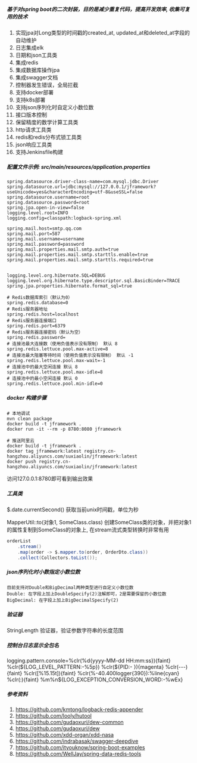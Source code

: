 
##### 基于对spring boot的二次封装，目的是减少重复代码，提高开发效率, 收集可复用的技术

1. 实现jpa对Long类型的时间戳的created_at, updated_at和deleted_at字段的自动维护
2. 日志集成elk
3. 日期和json工具类
4. 集成redis
5. 集成数据库操作jpa
6. 集成swagger文档
7. 控制器发生错误，全局拦截
8. 支持docker部署
9. 支持k8s部署
10. 支持json序列化时自定义小数位数
11. 接口版本控制
12. 保留精度的数学计算工具类
13. http请求工具类
14. redis和redis分布式锁工具类
15. json响应工具类
16. 支持Jenkinsfile构建


##### 配置文件示例: src/main/resources/application.properties

```properties
spring.datasource.driver-class-name=com.mysql.jdbc.Driver
spring.datasource.url=jdbc:mysql://127.0.0.1/jframework?useUnicode=yes&characterEncoding=utf-8&useSSL=false
spring.datasource.username=root
spring.datasource.password=root
spring.jpa.open-in-view=false
logging.level.root=INFO
logging.config=classpath:logback-spring.xml

spring.mail.host=smtp.qq.com
spring.mail.port=587
spring.mail.username=username
spring.mail.password=password
spring.mail.properties.mail.smtp.auth=true
spring.mail.properties.mail.smtp.starttls.enable=true
spring.mail.properties.mail.smtp.starttls.required=true


logging.level.org.hibernate.SQL=DEBUG
logging.level.org.hibernate.type.descriptor.sql.BasicBinder=TRACE
spring.jpa.properties.hibernate.format_sql=true

# Redis数据库索引（默认为0）
spring.redis.database=0
# Redis服务器地址
spring.redis.host=localhost
# Redis服务器连接端口
spring.redis.port=6379
# Redis服务器连接密码（默认为空）
spring.redis.password=
# 连接池最大连接数（使用负值表示没有限制） 默认 8
spring.redis.lettuce.pool.max-active=8
# 连接池最大阻塞等待时间（使用负值表示没有限制） 默认 -1
spring.redis.lettuce.pool.max-wait=-1
# 连接池中的最大空闲连接 默认 8
spring.redis.lettuce.pool.max-idle=8
# 连接池中的最小空闲连接 默认 0
spring.redis.lettuce.pool.min-idle=0
```

##### docker 构建步骤
```shell
# 本地调试
mvn clean package
docker build -t jframework .
docker run -it --rm -p 8780:8080 jframework

# 推送阿里云
docker build -t jframework .
docker tag jframework:latest registry.cn-hangzhou.aliyuncs.com/suxiaolin/jframework:latest
docker push registry.cn-hangzhou.aliyuncs.com/suxiaolin/jframework:latest
```

访问127.0.0.1:8780即可看到输出效果

##### 工具类

$.date.currentSecond() 获取当前unix时间戳，单位为秒

MapperUtil::to(对象1, SomeClass.class) 创建SomeClass类的对象，并把对象1的属性复制到SomeClass的对象上, 在stream流式类型转换时非常有用
```java
orderList
    .stream()
    .map(order -> $.mapper.to(order, OrderDto.class))
    .collect(Collectors.toList());
```

##### json序列化时小数指定小数位数
```
目前支持对Double和BigDecimal两种类型进行自定义小数位数
Double: 在字段上加上DoubleSpecify(2)注解即可，2是需要保留的小数位数
BigDecimal: 在字段上加上BigDecimalSpecify(2)
```

##### 验证器

StringLength 验证器，验证参数字符串的长度范围

##### 控制台日志显示全包名

logging.pattern.console=%clr(%d{yyyy-MM-dd HH:mm:ss}){faint} %clr(${LOG_LEVEL_PATTERN:-%5p}) %clr(${PID:- }){magenta} %clr(---){faint} %clr([%15.15t]){faint} %clr(%-40.400logger{390}):%line{cyan} %clr(:){faint} %m%n${LOG_EXCEPTION_CONVERSION_WORD:-%wEx}

##### 参考资料

1. https://github.com/kmtong/logback-redis-appender
2. https://github.com/looly/hutool
3. https://github.com/gudaoxuri/dew-common
4. https://github.com/gudaoxuri/dew
5. https://github.com/xdd-organ/xdd-nasa
6. https://github.com/indrabasak/swagger-deepdive
7. https://github.com/ityouknow/spring-boot-examples
8. https://github.com/WellJay/spring-data-redis-tools
